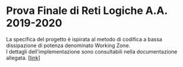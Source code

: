 # Prova Finale di Reti Logiche A.A. 2019-2020

La specifica del progetto è ispirata al metodo di codifica a bassa dissipazione di potenza denominato Working Zone.\
I dettagli dell'implementazione sono consultabili nella documentazione allegata. [[link]](https://github.com/snegrini/RL-Project-2020/blob/master/documentation.pdf)
